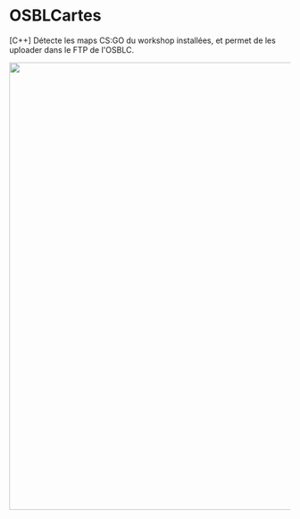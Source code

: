 # OSBLCartes
[C++] Détecte les maps CS:GO du workshop installées, et permet de les uploader dans le FTP de l'OSBLC.

<p align="center">
  <img src="https://a.pomf.cat/cnttxf.png" width="800">
</p>
